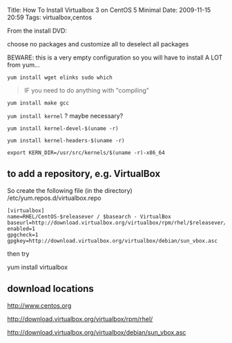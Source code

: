 Title: How To Install Virtualbox 3 on CentOS 5 Minimal
Date: 2009-11-15 20:59
Tags: virtualbox,centos

From the install DVD:

choose no packages and customize all to deselect all packages

BEWARE: this is a very empty configuration so you will have to install A LOT from yum...

`yum install wget elinks sudo which`

> IF you need to do anything with "compiling"  

`yum install make gcc`

`yum install kernel`  ? maybe necessary?  

`yum install kernel-devel-$(uname -r)`

`yum install kernel-headers-$(uname -r)`

`export KERN_DIR=/usr/src/kernels/$(uname -r)-x86_64`

## to add a repository, e.g. VirtualBox

So create the following file (in the directory) /etc/yum.repos.d/virtualbox.repo

    [virtualbox]
    name=RHEL/CentOS-$releasever / $basearch - VirtualBox  
    baseurl=http://download.virtualbox.org/virtualbox/rpm/rhel/$releasever/$basearch  
    enabled=1  
    gpgcheck=1  
    gpgkey=http://download.virtualbox.org/virtualbox/debian/sun_vbox.asc

then try

yum install virtualbox

## download locations
<http://www.centos.org>

<http://download.virtualbox.org/virtualbox/rpm/rhel/> 

<http://download.virtualbox.org/virtualbox/debian/sun_vbox.asc>
